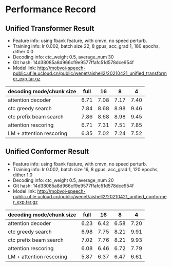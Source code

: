 # Performance Record

## Unified Transformer Result

* Feature info: using fbank feature, with cmvn, no speed perturb.
* Training info: lr 0.002, batch size 22, 8 gpus, acc_grad 1, 180 epochs, dither 0.0
* Decoding info: ctc_weight 0.5, average_num 30
* Git hash: 14d38085a8d966cf9e9577ffafc51d578dce954f
* Model link: http://mobvoi-speech-public.ufile.ucloud.cn/public/wenet/aishell2/20210421_unified_transformer_exp.tar.gz

| decoding mode/chunk size  | full  | 16    | 8     | 4     |
|---------------------------|-------|-------|-------|-------|
| attention decoder         | 6.71  | 7.08  | 7.17  | 7.40  |
| ctc greedy search         | 7.84  | 8.68  | 8.98  | 9.46  |
| ctc prefix beam search    | 7.86  | 8.68  | 8.98  | 9.45  |
| attention rescoring       | 6.71  | 7.31  | 7.51  | 7.85  |
| LM + attention rescoring  | 6.35  | 7.02  | 7.24  | 7.52  |

## Unified Conformer Result

* Feature info: using fbank feature, with cmvn, no speed perturb.
* Training info: lr 0.002, batch size 16, 8 gpus, acc_grad 1, 120 epochs, dither 1.0
* Decoding info: ctc_weight 0.5, average_num 20
* Git hash: 14d38085a8d966cf9e9577ffafc51d578dce954f
* Model link: http://mobvoi-speech-public.ufile.ucloud.cn/public/wenet/aishell2/20210421_unified_conformer_exp.tar.gz

| decoding mode/chunk size  | full  | 16    | 8     | 4     |
|---------------------------|-------|-------|-------|-------|
| attention decoder         | 6.23  | 6.42  | 6.58  | 7.20  |
| ctc greedy search         | 6.98  | 7.75  | 8.21  | 9.91  |
| ctc prefix beam search    | 7.02  | 7.76  | 8.21  | 9.93  |
| attention rescoring       | 6.08  | 6.46  | 6.72  | 7.79  |
| LM + attention rescoring  | 5.87  | 6.37  | 6.47  | 6.61  |
